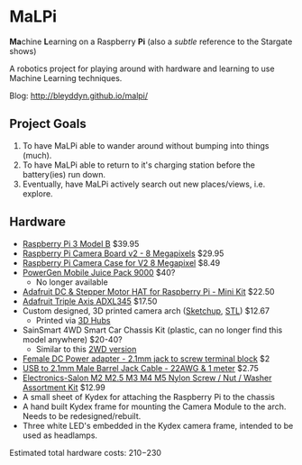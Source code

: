 # MaLPi
**Ma**chine **L**earning on a Raspberry **Pi** (also a *subtle* reference to the Stargate shows)

A robotics project for playing around with hardware and learning to use Machine Learning techniques.

Blog: http://bleyddyn.github.io/malpi/

## Project Goals

1. To have MaLPi able to wander around without bumping into things (much).
2. To have MaLPi able to return to it's charging station before the battery(ies) run down.
3. Eventually, have MaLPi actively search out new places/views, i.e. explore.

## Hardware

* [Raspberry Pi 3 Model B](https://www.adafruit.com/products/3055) $39.95
* [Raspberry Pi Camera Board v2 - 8 Megapixels](https://www.adafruit.com/products/3099) $29.95
* [Raspberry Pi Camera Case for V2 8 Megapixel](https://www.amazon.com/gp/product/B00IJZJKK4) $8.49
* [PowerGen Mobile Juice Pack 9000](https://www.amazon.com/PowerGen®-9000mAh-External-Capacity-imbedded/dp/B008TXFPS2) $40?
  * No longer available
* [Adafruit DC & Stepper Motor HAT for Raspberry Pi - Mini Kit](https://www.adafruit.com/product/2348) $22.50
* [Adafruit Triple Axis ADXL345](https://www.adafruit.com/products/1231) $17.50
* Custom designed, 3D printed camera arch ([Sketchup](http://bleyddyn.github.io/MaLPi/20161008/CameraArch.skp), [STL](http://bleyddyn.github.io/MaLPi/20161008/CameraArchSingle.stl)) $12.67
  * Printed via [3D Hubs](https://www.3dhubs.com)
* SainSmart 4WD Smart Car Chassis Kit (plastic, can no longer find this model anywhere) $20-40?
  * Similar to this [2WD version](https://www.amazon.com/SainSmart-Smart-Chassis-Tracing-Encoder/dp/B00NDXEUM0)
* [Female DC Power adapter - 2.1mm jack to screw terminal block](https://www.adafruit.com/products/368) $2
* [USB to 2.1mm Male Barrel Jack Cable - 22AWG & 1 meter](https://www.adafruit.com/products/2697) $2.75
* [Electronics-Salon M2 M2.5 M3 M4 M5 Nylon Screw / Nut / Washer Assortment Kit](https://www.amazon.com/gp/product/B01G056FRK) $12.99
* A small sheet of Kydex for attaching the Raspberry Pi to the chassis
* A hand built Kydex frame for mounting the Camera Module to the arch. Needs to be redesigned/rebuilt.
* Three white LED's embedded in the Kydex camera frame, intended to be used as headlamps.

Estimated total hardware costs: $210-$230
